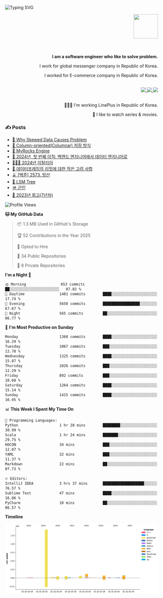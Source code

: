 ![Typing SVG](https://readme-typing-svg.herokuapp.com/?lines=Hello,+I'm+Changkwon+😎&height=150&width=1024&size=40&color=458588&background=282828&center=true&vCenter=true&multiline=false&duration=2000&pause=0)

<div align=right>
  <a href="https://github.com/devxb/gitanimals">
    <img
      src="https://render.gitanimals.org/lines/spearkkk?pet-id=624227435622945015"
      width="80"
      height="80"
    />
  </a>
  <br/>
  <br/>  
  <br/>
  
  **I am a software engineer who like to solve problem.**<br/>

  I work for global messenger company in Republic of Korea.<br/> 
  
  I worked for E-commerce company in Republic of Korea.<br/>
  <br/>

  <a href="https://www.linkedin.com/in/spearkkk/" target="_blank">
    <img src="https://img.shields.io/badge/LinkedIn-305D61.svg?&style=for-the-badge&logo=linkedin&logoColor=ffffff&labelColor=305D61&logoWidth=20"/>
  </a>
  <a href="http://spearkkk.dev/en/resume/" target="_blank">
    <img src="https://img.shields.io/badge/resume-305D61.svg?&style=for-the-badge&logo=ReadtheDocs&logoColor=ffffff&labelColor=305D61&logoWidth=20"/>
  </a>
  <a href="https://spearkkk.dev/" target="_blank">
    <img src="https://img.shields.io/badge/blog-305D61.svg?&style=for-the-badge&logo=ReadtheDocs&logoColor=ffffff&labelColor=305D61&logoWidth=20"/>
  </a>
  
  <br/>
  <br/>
  
  👨🏼‍💻 I'm working LinePlus in Republic of Korea.
  <br/>
  
  🍿 I like to watch series & movies.
  <br/>

</div>
  
<div align=left>
  
  <div>
    
  ### ✍️ Posts
    
  </div>
  
  <!-- BLOGPOSTS:START -->
- [🍐 Why Skewed Data Causes Problem](https://spearkkk.dev/why-skewed-data-causes-problem)
- [🥖 Column-oriented(Columnar) 저장 방식](https://spearkkk.dev/column-oriented)
- [🍓 MyRocks Engine](https://spearkkk.dev/my-rocks_engine)
- [📝 2024년, 첫 번째 이직: 백엔드 엔지니어에서 데이터 엔지니어로](https://spearkkk.dev/2024-first-changing-company-from-backend-to-data-engineer)
- [🧑🏼‍🍳 2024년 이탈리아](https://spearkkk.dev/2024-italy)
- [🍄 데이터프레임의 리밋에 대한 작은 고려 사항](https://spearkkk.dev/dataframe-limit)
- [🫒 [백준] 2573. 빙산](https://spearkkk.dev/%EB%B0%B1%EC%A4%80-2573-%EB%B9%99%EC%82%B0)
- [🌽 LSM Tree](https://spearkkk.dev/lsm-tree)
- [🪖 군인](https://spearkkk.dev/soldier)
- [📝 2023년 회고(7년차)](https://spearkkk.dev/7%EB%85%84%EC%B0%A8-%ED%9A%8C%EA%B3%A0)
<!-- BLOGPOSTS:END -->

  
<!--START_SECTION:waka-->
![Profile Views](http://img.shields.io/badge/Profile%20Views-0-blue)

**🐱 My GitHub Data** 

> 📦 1.3 MB Used in GitHub's Storage 
 > 
> 🏆 52 Contributions in the Year 2025
 > 
> 💼 Opted to Hire
 > 
> 📜 34 Public Repositories 
 > 
> 🔑 8 Private Repositories 
 > 
**I'm a Night 🦉** 

```text
🌞 Morning                653 commits         ██░░░░░░░░░░░░░░░░░░░░░░░   07.82 % 
🌆 Daytime                1481 commits        ████░░░░░░░░░░░░░░░░░░░░░   17.74 % 
🌃 Evening                5650 commits        █████████████████░░░░░░░░   67.67 % 
🌙 Night                  565 commits         ██░░░░░░░░░░░░░░░░░░░░░░░   06.77 % 
```
📅 **I'm Most Productive on Sunday** 

```text
Monday                   1360 commits        ████░░░░░░░░░░░░░░░░░░░░░   16.29 % 
Tuesday                  1067 commits        ███░░░░░░░░░░░░░░░░░░░░░░   12.78 % 
Wednesday                1325 commits        ████░░░░░░░░░░░░░░░░░░░░░   15.87 % 
Thursday                 1026 commits        ███░░░░░░░░░░░░░░░░░░░░░░   12.29 % 
Friday                   892 commits         ███░░░░░░░░░░░░░░░░░░░░░░   10.68 % 
Saturday                 1264 commits        ████░░░░░░░░░░░░░░░░░░░░░   15.14 % 
Sunday                   1415 commits        ████░░░░░░░░░░░░░░░░░░░░░   16.95 % 
```


📊 **This Week I Spent My Time On** 

```text
💬 Programming Languages: 
Python                   1 hr 28 mins        ████████░░░░░░░░░░░░░░░░░   30.99 % 
Scala                    1 hr 24 mins        ███████░░░░░░░░░░░░░░░░░░   29.75 % 
HOCON                    34 mins             ███░░░░░░░░░░░░░░░░░░░░░░   12.07 % 
YAML                     32 mins             ███░░░░░░░░░░░░░░░░░░░░░░   11.37 % 
Markdown                 22 mins             ██░░░░░░░░░░░░░░░░░░░░░░░   07.73 % 

🔥 Editors: 
IntelliJ IDEA            3 hrs 37 mins       ███████████████████░░░░░░   76.57 % 
Sublime Text             47 mins             ████░░░░░░░░░░░░░░░░░░░░░   16.86 % 
PyCharm                  18 mins             ██░░░░░░░░░░░░░░░░░░░░░░░   06.57 % 
```

**Timeline**

![Lines of Code chart](https://raw.githubusercontent.com/spearkkk/spearkkk/main/assets/bar_graph.png)


<!--END_SECTION:waka-->
</div>

